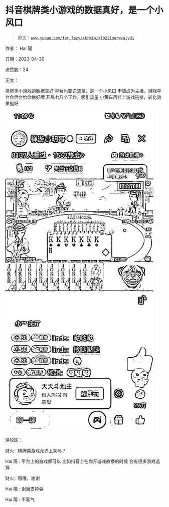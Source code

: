 # 抖音棋牌类小游戏的数据真好，是一个小风口

> 原文：[`www.yuque.com/for_lazy/xkrm14/xl02iiqorwvalyd1`](https://www.yuque.com/for_lazy/xkrm14/xl02iiqorwvalyd1)

作者： Hai 陽

日期：2023-04-30

点赞数：24

正文：

棋牌类小游戏的数据真好 平台也要送流量，是一个小风口 申请成为主播，游戏平台会后台给你做好牌 开局七八个王炸，吸引流量 小黄车再挂上游戏链接，转化效果挺好

![](img/36cdbd59811dad53b676b95f6cdcf878.png)  

评论区：

财火 : 棋牌类游戏允许上架吗？

Hai 陽 : 平台上的游戏都可以 比如抖音上在你开游戏直播的时候 会有很多游戏选择

财火 : 哦哦，谢谢

Hai 陽 : 谢谢支持😁

Hai 陽 : 不客气



